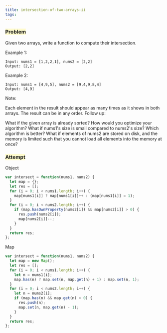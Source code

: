```yaml
---
title: intersection-of-two-arrays-ii
tags:
---
```


### <span style="background-color: #FFFBCC"> Problem

Given two arrays, write a function to compute their intersection.

Example 1:

```
Input: nums1 = [1,2,2,1], nums2 = [2,2]
Output: [2,2]
```

Example 2:

```
Input: nums1 = [4,9,5], nums2 = [9,4,9,8,4]
Output: [4,9]

```

Note:

Each element in the result should appear as many times as it shows in both arrays.
The result can be in any order.
Follow up:

What if the given array is already sorted? How would you optimize your algorithm?
What if nums1's size is small compared to nums2's size? Which algorithm is better?
What if elements of nums2 are stored on disk, and the memory is limited such that you cannot load all elements into the memory at once?

### <span style="background-color: #FFFBCC"> Attempt

Object

```javascript
var intersect = function(nums1, nums2) {
  let map = {};
  let res = [];
  for (i = 0; i < nums1.length; i++) {
    map[nums1[i]] ? map[nums1[i]]++ : (map[nums1[i]] = 1);
  }
  for (i = 0; i < nums2.length; i++) {
    if (map.hasOwnProperty(nums2[i]) && map[nums2[i]] > 0) {
      res.push(nums2[i]);
      map[nums2[i]]--;
    }
  }
  return res;
};
```

Map

```javascript
var intersect = function(nums1, nums2) {
  let map = new Map();
  let res = [];
  for (i = 0; i < nums1.length; i++) {
    let n = nums1[i];
    map.has(n) ? map.set(n, map.get(n) + 1) : map.set(n, 1);
  }
  for (i = 0; i < nums2.length; i++) {
    let n = nums2[i];
    if (map.has(n) && map.get(n) > 0) {
      res.push(n);
      map.set(n, map.get(n) - 1);
    }
  }
  return res;
};
```
